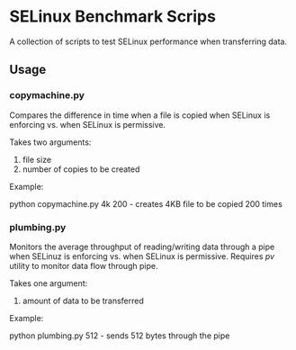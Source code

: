 # SELinux Benchmark Scrips

A collection of scripts to test SELinux performance when transferring data.

## Usage

### copymachine.py
Compares the difference in time when a file is copied when SELinux is enforcing vs. when SELinux is permissive.

Takes two arguments:

1. file size
2. number of copies to be created

Example:

python copymachine.py 4k 200 - creates 4KB file to be copied 200 times

### plumbing.py
Monitors the average throughput of reading/writing data through a pipe when SELinuz is enforcing vs. 
when SELinux is permissive. Requires *pv* utility to monitor data flow through pipe. 

Takes one argument:

1. amount of data to be transferred

Example:

python plumbing.py 512 - sends 512 bytes through the pipe

